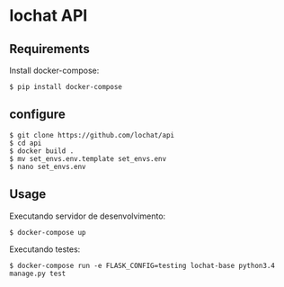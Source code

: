 # lochat API

Requirements
-------

Install docker-compose:
		
	$ pip install docker-compose

configure
---------

	$ git clone https://github.com/lochat/api
	$ cd api
    $ docker build .
    $ mv set_envs.env.template set_envs.env
    $ nano set_envs.env

Usage
-------

Executando servidor de desenvolvimento:
		
	$ docker-compose up
		
Executando testes:
	
	$ docker-compose run -e FLASK_CONFIG=testing lochat-base python3.4 manage.py test

